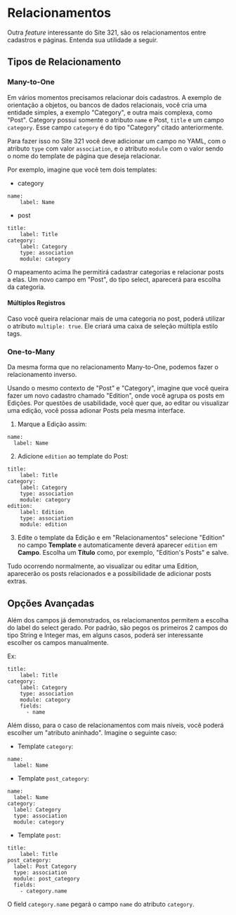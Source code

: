 # Relacionamentos

Outra *feature* interessante do Site 321, são os relacionamentos entre cadastros e páginas. Entenda sua utilidade a seguir.

## Tipos de Relacionamento

### Many-to-One

Em vários momentos precisamos relacionar dois cadastros. A exemplo de orientação a objetos, ou bancos de dados relacionais, você cria uma entidade simples, a exemplo "Category", e outra mais complexa, como "Post". Category possui somente o atributo `name` e Post, `title` e um campo `category`. Esse campo `category` é do tipo "Category" citado anteriormente.

Para fazer isso no Site 321 você deve adicionar um campo no YAML, com o atributo `type` com valor `association`, e o atributo `module` com o valor sendo o nome do template de página que deseja relacionar.

Por exemplo, imagine que você tem dois templates:

* category
```
name:
    label: Name
```
* post
```
title:
    label: Title
category:
    label: Category
    type: association
    module: category
```

O mapeamento acima lhe permitirá cadastrar categorias e relacionar posts a elas. Um novo campo em "Post", do tipo select, aparecerá para escolha da categoria.

#### Múltiplos Registros

Caso você queira relacionar mais de uma categoria no post, poderá utilizar o atributo `multiple: true`. Ele criará uma caixa de seleção múltipla estilo tags.

### One-to-Many

Da mesma forma que no relacionamento Many-to-One, podemos fazer o relacionamento inverso.

Usando o mesmo contexto de "Post" e "Category", imagine que você queira fazer um novo cadastro chamado "Edition", onde você agrupa os posts em Edições. Por questões de usabilidade, você quer que, ao editar ou visualizar uma edição, você possa adionar Posts pela mesma interface.

1) Marque a Edição assim:

```
name:
  label: Name
```

2) Adicione `edition` ao template do Post:

```
title:
    label: Title
category:
    label: Category
    type: association
    module: category
edition:
    label: Edition
    type: association
    module: edition
```

3) Edite o template da Edição e em "Relacionamentos" selecione "Edition" no campo **Template**  e automaticamente deverá aparecer `edition` em **Campo**. Escolha um **Título** como, por exemplo, "Edition's Posts" e salve.

Tudo ocorrendo normalmente, ao visualizar ou editar uma Edition, aparecerão os posts relacionados e a possibilidade de adicionar posts extras.

## Opções Avançadas

Além dos campos já demonstrados, os relaciomanentos permitem a escolha do label do select gerado. Por padrão, são pegos os primeiros 2 campos do tipo String e Integer mas, em alguns casos, poderá ser interessante escolher os campos manualmente.

Ex:

```
title:
    label: Title
category:
    label: Category
    type: association
    module: category
    fields:
      - name
```

Além disso, para o caso de relacionamentos com mais níveis, você poderá escolher um "atributo aninhado". Imagine o seguinte caso:

* Template `category`:

```
name:
  label: Name
```

* Template `post_category`:

```
name:
  label: Name
category:
  label: Category
  type: association
  module: category
```

* Template `post`:

```
title:
    label: Title
post_category:
  label: Post Category
  type: association
  module: post_category
  fields:
    - category.name
```

O field `category.name` pegará o campo `name` do atributo `category`.